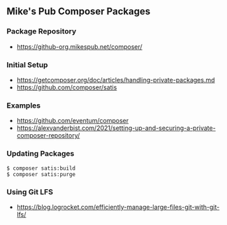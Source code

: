 ## Mike's Pub Composer Packages

### Package Repository

- https://github-org.mikespub.net/composer/

### Initial Setup

- https://getcomposer.org/doc/articles/handling-private-packages.md
- https://github.com/composer/satis

### Examples

- https://github.com/eventum/composer
- https://alexvanderbist.com/2021/setting-up-and-securing-a-private-composer-repository/

### Updating Packages

```
$ composer satis:build
$ composer satis:purge
```

### Using Git LFS

- https://blog.logrocket.com/efficiently-manage-large-files-git-with-git-lfs/

